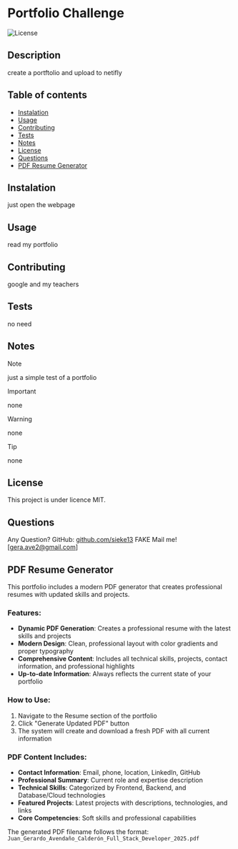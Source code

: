 # Portfolio Challenge

![License](https://badgen.net/badge/license/MIT/blue)

## Description
create a portftolio and upload to netifly

## Table of contents
- [Instalation](#instalation)
- [Usage](#usage)
- [Contributing](#contributing)
- [Tests](#tests)
- [Notes](#notes)
- [License](#licence)
- [Questions](#Questions)
- [PDF Resume Generator](#pdf-resume-generator)

## Instalation
just open the webpage

## Usage
read my portfolio

## Contributing
google and my teachers

## Tests
no need

## Notes

> [!NOTE]
> just a simple test of a portfolio

> [!IMPORTANT]
> none

> [!WARNING]
> none

> [!TIP]
> none

## License

This project is under licence MIT.

## Questions

Any Question? GitHub: [github.com/sieke13](https://github.com/github.com/sieke13)
FAKE Mail me! [gera.ave2@gmail.com]

## PDF Resume Generator

This portfolio includes a modern PDF generator that creates professional resumes with updated skills and projects. 

### Features:
- **Dynamic PDF Generation**: Creates a professional resume with the latest skills and projects
- **Modern Design**: Clean, professional layout with color gradients and proper typography
- **Comprehensive Content**: Includes all technical skills, projects, contact information, and professional highlights
- **Up-to-date Information**: Always reflects the current state of your portfolio

### How to Use:
1. Navigate to the Resume section of the portfolio
2. Click "Generate Updated PDF" button
3. The system will create and download a fresh PDF with all current information

### PDF Content Includes:
- **Contact Information**: Email, phone, location, LinkedIn, GitHub
- **Professional Summary**: Current role and expertise description
- **Technical Skills**: Categorized by Frontend, Backend, and Database/Cloud technologies
- **Featured Projects**: Latest projects with descriptions, technologies, and links
- **Core Competencies**: Soft skills and professional capabilities

The generated PDF filename follows the format: `Juan_Gerardo_Avendaño_Calderón_Full_Stack_Developer_2025.pdf`
